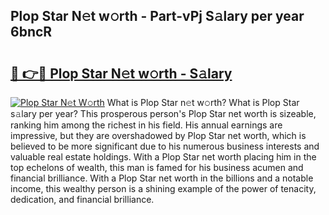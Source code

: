 ## Plop Star N𝚎t w𝚘rth - Part-vPj S𝚊lary per year 6bncR

# <h2><a href="http://gc3aqp.nevu.top/?p=Plop+Star">🔗 👉🔴 Plop Star N𝚎t w𝚘rth - S𝚊lary</a></h2>

[![Plop Star N𝚎t W𝚘rth](https://i.imgur.com/Oavwk0R.jpeg)](http://gc3aqp.nevu.top/?p=Plop+Star)
What is Plop Star n𝚎t w𝚘rth? What is Plop Star s𝚊lary per year?
This prosperous person's Plop Star net worth is sizeable, ranking him among the richest in his field. His annual earnings are impressive, but they are overshadowed by Plop Star net worth, which is believed to be more significant due to his numerous business interests and valuable real estate holdings. With a Plop Star net worth placing him in the top echelons of wealth, this man is famed for his business acumen and financial brilliance. With a Plop Star net worth in the billions and a notable income, this wealthy person is a shining example of the power of tenacity, dedication, and financial brilliance.
